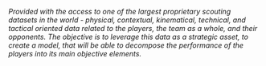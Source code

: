 *Provided with the access to one of the largest proprietary scouting datasets in the world - physical, contextual, kinematical, technical, and tactical oriented data related to the players, the team as a whole, and their opponents. The objective is to leverage this data as a strategic asset, to create a model, that will be able to decompose the performance of the players into its main objective elements.*
